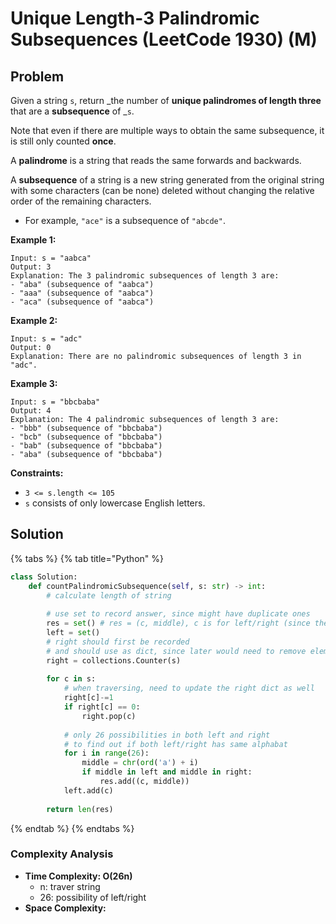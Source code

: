 # Unique Length-3 Palindromic Subsequences (LeetCode 1930) (M)

## Problem

Given a string `s`, return _the number of **unique palindromes of length three** that are a **subsequence** of _`s`.

Note that even if there are multiple ways to obtain the same subsequence, it is still only counted **once**.

A **palindrome** is a string that reads the same forwards and backwards.

A **subsequence** of a string is a new string generated from the original string with some characters (can be none) deleted without changing the relative order of the remaining characters.

* For example, `"ace"` is a subsequence of `"abcde"`.

**Example 1:**

```
Input: s = "aabca"
Output: 3
Explanation: The 3 palindromic subsequences of length 3 are:
- "aba" (subsequence of "aabca")
- "aaa" (subsequence of "aabca")
- "aca" (subsequence of "aabca")
```

**Example 2:**

```
Input: s = "adc"
Output: 0
Explanation: There are no palindromic subsequences of length 3 in "adc".
```

**Example 3:**

```
Input: s = "bbcbaba"
Output: 4
Explanation: The 4 palindromic subsequences of length 3 are:
- "bbb" (subsequence of "bbcbaba")
- "bcb" (subsequence of "bbcbaba")
- "bab" (subsequence of "bbcbaba")
- "aba" (subsequence of "bbcbaba")
```

**Constraints:**

* `3 <= s.length <= 105`
* `s` consists of only lowercase English letters.

## Solution&#x20;



{% tabs %}
{% tab title="Python" %}
```python
class Solution:
    def countPalindromicSubsequence(self, s: str) -> int:
        # calculate length of string
        
        # use set to record answer, since might have duplicate ones
        res = set() # res = (c, middle), c is for left/right (since they should be the same)
        left = set()
        # right should first be recorded
        # and should use as dict, since later would need to remove elements
        right = collections.Counter(s)
        
        for c in s:
            # when traversing, need to update the right dict as well
            right[c]-=1
            if right[c] == 0:
                right.pop(c)
            
            # only 26 possibilities in both left and right
            # to find out if both left/right has same alphabat
            for i in range(26):
                middle = chr(ord('a') + i)
                if middle in left and middle in right:
                    res.add((c, middle))
            left.add(c)
        
        return len(res)
```
{% endtab %}
{% endtabs %}

### Complexity Analysis

* **Time Complexity: O(26n)**
  * n: traver string
  * 26: possibility of left/right&#x20;
* **Space Complexity:**
